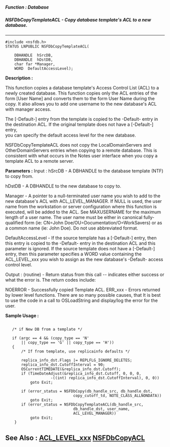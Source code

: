 ##### Function : Database
##### NSFDbCopyTemplateACL - Copy database template's ACL to a new database.
---
```
#include <nsfdb.h>
STATUS LNPUBLIC NSFDbCopyTemplateACL(

	DBHANDLE  hSrcDB,
	DBHANDLE  hDstDB,
	char far *Manager,
	WORD  DefaultAccessLevel);
```
**Description :**

This function copies a database template's Access Control List (ACL) to a newly 
created database.  This function copies only the ACL entries of the form [User 
Name] and converts them to the form User Name during the copy.  It also allows 
you to add one username to the new database's ACL with manager access.  

The [-Default-] entry from the template is copied to the -Default- entry in the 
destination ACL.  If the original template does not have a [-Default-] entry,  
you can specify the default access level for the new database.

 NSFDbCopyTemplateACL does not copy the LocalDomainServers and 
OtherDomainServers entries when copying to a remote database.  This is 
consistent with what occurs in the Notes user interface when you copy a 
template ACL to a remote server.

**Parameters :**
Input :
hSrcDB  -  A DBHANDLE to the database template (NTF) to copy from.

hDstDB  -  A DBHANDLE to the new database to copy to.

Manager  -  A pointer to a null-terminated user name you wish to add to the new database's ACL with ACL_LEVEL_MANAGER.  If NULL is used, the user name from the workstation or server configuration where this function is executed, will be added to the ACL. See MAXUSERNAME for the maximum length of a user name.  The user name must be either in canonical fully-qualified form (ie:  CN=John Doe/OU=Documentation/O=WorkSavers) or as a common name (ie:  John Doe).  Do not use abbreviated format.

DefaultAccessLevel  -  If the source template has a [-Default-] entry, then this entry is copied to the -Default- entry in the destination ACL and this parameter is ignored.  If the source template does not have a [-Default-] entry, then this parameter specifies a WORD value containing the ACL_LEVEL_xxx you wish to assign as the new database's -Default- access control level.

Output :
(routine)  -  Return status from this call -- indicates either success or what the error is. The return codes include:

NOERROR - Successfully copied Template ACL.
ERR_xxx - Errors returned by lower level functions.  There are so many possible causes, that It is best to use the code in a call to OSLoadString and display/log the error for the user.



**Sample Usage :**
```

   /* if New DB from a template */

   if (argc == 4 && (copy_type == 'N'
       || copy_type == 'G' || copy_type == 'H'))
   {
       /* If from template, use replicainfo defaults */

       replica_info_dst.Flags |= REPLFLG_IGNORE_DELETES;
       replica_info_dst.CutoffInterval = 90;
       OSCurrentTIMEDATE(&replica_info_dst.Cutoff);
       if (TimeDateAdjust(&replica_info_dst.Cutoff, 0, 0, 0,
                    -((int) replica_info_dst.CutoffInterval), 0, 0))
           goto Exit;

       if (error_status = NSFDbCopy(db_handle_src, db_handle_dst,
                              copy_cutoff_td, NOTE_CLASS_ALLNONDATA))
           goto Exit;
       if (error_status = NSFDbCopyTemplateACL(db_handle_src,
                              db_handle_dst, user_name,
                              ACL_LEVEL_MANAGER))
           goto Exit;
    }

```
**See Also :**
[ACL_LEVEL_xxx](/domino-c-api-docs/reference/Symb/ACL_LEVEL_xxx)
[NSFDbCopyACL](/domino-c-api-docs/reference/Func/NSFDbCopyACL)
---
